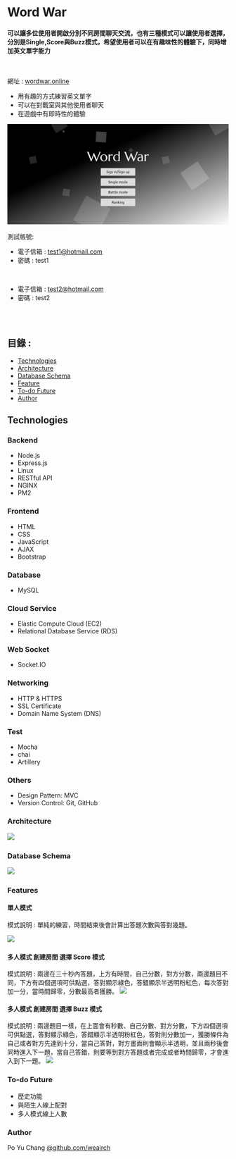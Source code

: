 # Word War
#### 可以讓多位使用者開啟分別不同房間聊天交流，也有三種模式可以讓使用者選擇，分別是Single,Score與Buzz模式，希望使用者可以在有趣味性的體驗下，同時增加英文單字能力
<br>

網址 : [wordwar.online](https://wordwar.online "網址:")

- 用有趣的方式練習英文單字
- 可以在對戰室與其他使用者聊天
- 在遊戲中有即時性的體驗



![](https://github.com/weairch/Gif/blob/master/index.gif)

測試帳號:
- 電子信箱 : test1@hotmail.com
- 密碼 : test1
<br>


- 電子信箱 : test2@hotmail.com
- 密碼 : test2

<br>

<br>


## 目錄 :


- [Technologies](https://github.com/weairch/word#technologies "Technologies")
- [Architecture](https://github.com/weairch/word#architecture "Architecture")
- [Database Schema](https://github.com/weairch/word#database-schema "Database Schema")
- [Feature](https://github.com/weairch/word#features "Features")
- [To-do Future](https://github.com/weairch/word#To-do-Future "To-do Future")
- [Author](https://github.com/weairch/word#author "Author")

## Technologies
### Backend
 - Node.js
 - Express.js
 - Linux
 - RESTful API
 - NGINX
 - PM2

### Frontend
 - HTML
 - CSS
 - JavaScript
 - AJAX
 - Bootstrap

### Database
 - MySQL

### Cloud Service
 - Elastic Compute Cloud (EC2)
 - Relational Database Service (RDS)

### Web Socket
 - Socket.IO

### Networking
 - HTTP & HTTPS
 - SSL Certificate 
 - Domain Name System (DNS)

### Test
- Mocha
- chai
- Artillery

### Others
 - Design Pattern: MVC
 - Version Control: Git, GitHub

### Architecture
![](https://poyu0730.s3-ap-northeast-1.amazonaws.com/%E7%B5%90%E6%A7%8B%E5%9C%96.png)

### Database Schema
![](https://poyu0730.s3-ap-northeast-1.amazonaws.com/%E8%B3%87%E6%96%99%E5%BA%AB%E6%9E%B6%E6%A7%8B.jpg)


### Features



#### 單人模式
模式說明 : 單純的練習，時間結束後會計算出答題次數與答對幾題。

![](https://github.com/weairch/Gif/blob/master/single.gif)

#### 多人模式 創建房間 選擇 Score 模式
模式說明 : 兩邊在三十秒內答題，上方有時間，自己分數，對方分數，兩邊題目不同，下方有四個選項可供點選，答對顯示綠色，答錯顯示半透明粉紅色，每次答對加一分，當時間歸零，分數最高者獲勝。
![](https://github.com/weairch/Gif/blob/master/score.gif)


#### 多人模式 創建房間 選擇 Buzz 模式
模式說明 : 兩邊題目一樣，在上面會有秒數、自己分數、對方分數，下方四個選項可供點選，答對顯示綠色，答錯顯示半透明粉紅色，答對則分數加一，獲勝條件為自己或者對方先達到十分，當自己答對，對方畫面則會顯示半透明，並且兩秒後會同時進入下一題，當自己答錯，則要等到對方答題或者完成或者時間歸零，才會進入到下一題。
![](https://github.com/weairch/Gif/blob/master/Buzz.gif)


### To-do Future

- 歷史功能
- 與陌生人線上配對
- 多人模式線上人數

### Author

Po Yu Chang [@github.com/weairch](https://github.com/weairch "github.com/weairch")


